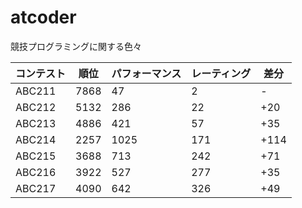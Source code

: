 # atcoder
競技プログラミングに関する色々

|  コンテスト  |  順位  |  パフォーマンス  |  レーティング  |  差分  |
| ---- | ---- | ---- | ---- | ---- |
|  ABC211  |  7868  |  47  |  2  |  -  |
|  ABC212  |  5132  |  286  |  22  |  +20  |
|  ABC213  |  4886  |  421  |  57  |  +35  |
|  ABC214  |  2257  |  1025  |  171  |  +114  |
|  ABC215  |  3688  |  713  |  242  |  +71  |
|  ABC216  |  3922  |  527  |  277  |  +35  |
|  ABC217  |  4090  |  642  |  326  |  +49  |
